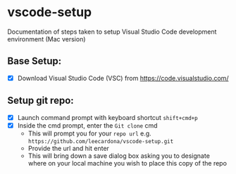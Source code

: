 # vscode-setup
Documentation of steps taken to setup Visual Studio Code development environment (Mac version)

## Base Setup:
- [X] Download Visual Studio Code (VSC) from https://code.visualstudio.com/

## Setup git repo:
- [X] Launch command prompt with keyboard shortcut `shift+cmd+p`
- [X] Inside the cmd prompt, enter the `Git clone` cmd
  - This will prompt you for your `repo url` e.g. `https://github.com/leecardona/vscode-setup.git`
  - Provide the url and hit enter
  - This will bring down a save dialog box asking you to designate where on your local machine you wish to place this copy of the repo

